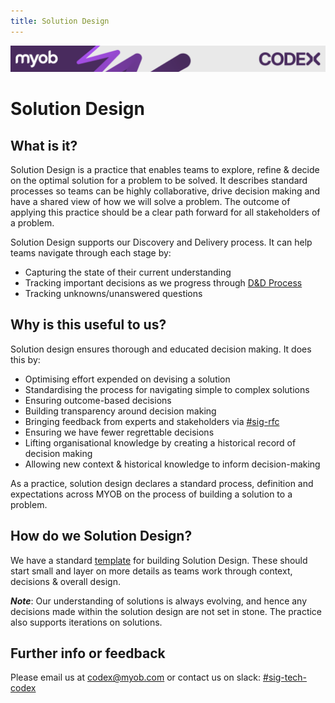 ```yaml
---
title: Solution Design
---
```

<!-- confluence-page-id: 9294021775 -->
![](../../assets/BANNER.png)

# Solution Design

## What is it?

Solution Design is a practice that enables teams to explore, refine & decide on the optimal solution for a problem to be solved. It describes standard processes so teams can be highly collaborative, drive decision making and have a shared view of how we will solve a problem. The outcome of applying this practice should be a clear path forward for all stakeholders of a problem.

Solution Design supports our Discovery and Delivery process. It can help teams navigate through each stage by:

- Capturing the state of their current understanding
- Tracking important decisions as we progress through [D&D Process](../discovery-and-delivery.md)
- Tracking unknowns/unanswered questions

## Why is this useful to us?

Solution design ensures thorough and educated decision making. It does this by:

- Optimising effort expended on devising a solution
- Standardising the process for navigating simple to complex solutions
- Ensuring outcome-based decisions
- Building transparency around decision making
- Bringing feedback from experts and stakeholders via [#sig-rfc](https://app.slack.com/client/T02998537/C059YTLJHCZ)  
- Ensuring we have fewer regrettable decisions
- Lifting organisational knowledge by creating a historical record of decision making
- Allowing new context & historical knowledge to inform decision-making

As a practice, solution design declares a standard process, definition and expectations across MYOB on the process of building a solution to a problem.

## How do we Solution Design?

We have a standard [template](https://myobconfluence.atlassian.net/wiki/spaces/TEC/pages/9344548939/Template+-+Solution+Design) for building Solution Design. These should start small and layer on more details as teams work through context, decisions & overall design.  

***Note***: Our understanding of solutions is always evolving, and hence any decisions made within the solution design are not set in stone. The practice also supports iterations on solutions.

## Further info or feedback

Please email us at <codex@myob.com> or contact us on slack: [#sig-tech-codex](https://myob.slack.com/archives/C02N8ADPGUX)
